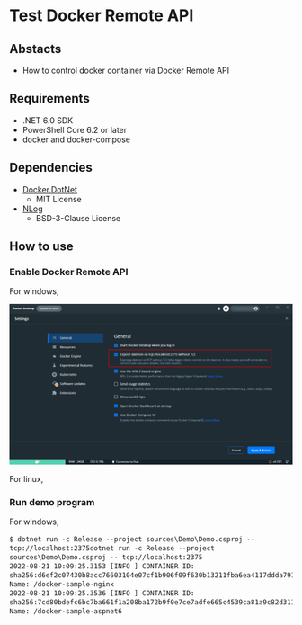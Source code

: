 # Test Docker Remote API

## Abstacts

* How to control docker container via Docker Remote API

## Requirements

* .NET 6.0 SDK
* PowerShell Core 6.2 or later
* docker and docker-compose

## Dependencies

* [Docker.DotNet](https://github.com/dotnet/Docker.DotNet)
  * MIT License
* [NLog](https://github.com/NLog/NLog)
  * BSD-3-Clause License

## How to use

### Enable Docker Remote API

For windows, 

<img src="./images/docker-desktop.png" />

For linux,


### Run demo program

For windows,

````shell
$ dotnet run -c Release --project sources\Demo\Demo.csproj -- tcp://localhost:2375dotnet run -c Release --project sources\Demo\Demo.csproj -- tcp://localhost:2375
2022-08-21 10:09:25.3153 [INFO ] CONTAINER ID: sha256:d6ef2c07430b8acc76603104e07cf1b906f09f630b13211fba6ea4117ddda791, Name: /docker-sample-nginx
2022-08-21 10:09:25.3536 [INFO ] CONTAINER ID: sha256:7cd80bdefc6bc7ba661f1a208ba172b9f0e7ce7adfe665c4539ca81a9c82d311, Name: /docker-sample-aspnet6
````